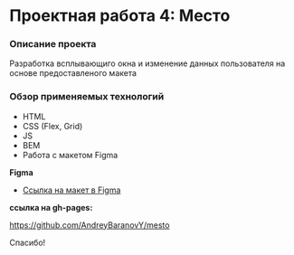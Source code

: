 # Проектная работа 4: Место

### Описание проекта
 Разработка всплывающиго окна и изменение данных пользователя на основе предоставленого макета

### Обзор применяемых технологий

* HTML
* CSS (Flex, Grid)
* JS
* BEM
* Работа с макетом Figma

**Figma**

* [Ссылка на макет в Figma](https://www.figma.com/file/StZjf8HnoeLdiXS7dYrLAh/JavaScript.-Sprint-4)

**ссылка на gh-pages:**

https://github.com/AndreyBaranovY/mesto

Спасибо!
